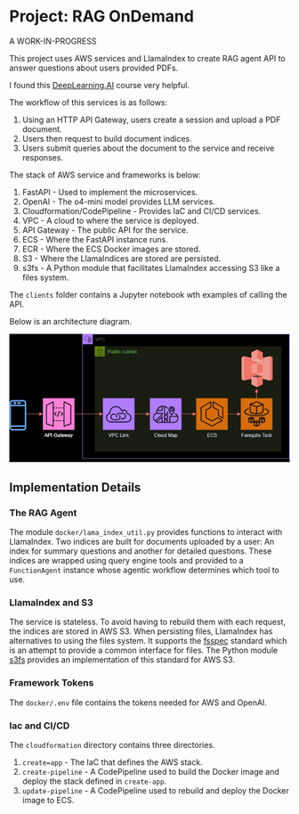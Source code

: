 # Project: RAG OnDemand

A WORK-IN-PROGRESS

This project uses AWS services and LlamaIndex to create RAG agent API to answer questions about users provided PDFs. 

I found this [DeepLearning.AI](https://learn.deeplearning.ai/courses/building-agentic-rag-with-llamaindex/lesson/nfa5y/building-a-multi-document-agent) course very helpful. 

The workflow of this services is as follows:

1. Using an HTTP API Gateway, users create a session and upload a PDF document.
1. Users then request to build document indices.
1. Users submit queries about the document to the service and receive responses. 

The stack of AWS service and frameworks is below:

1. FastAPI - Used to implement the microservices. 
1. OpenAI - The o4-mini model provides LLM services.
1. Cloudformation/CodePipeline - Provides IaC and CI/CD services. 
1. VPC - A cloud to where the service is deployed.
1. API Gateway - The public API for the service. 
1. ECS - Where the FastAPI instance runs.
1. ECR - Where the ECS Docker images are stored.
1. S3 - Where the LlamaIndices are stored are persisted.
1. s3fs - A Python module that facilitates LlamaIndex accessing S3 like a files system.

The `clients` folder contains a Jupyter notebook wth examples of calling the API.

Below is an architecture diagram.

<p align="center">
  <img src="./assets/img/architecture.jpg" />
</p>

## Implementation Details

### The RAG Agent

The module `docker/lama_index_util.py` provides functions to interact with LlamaIndex. Two indices are built for documents uploaded by a user: An index for summary questions and another for detailed questions. These indices are wrapped using query engine tools and provided to a `FunctionAgent` instance whose agentic workflow determines which tool to use.

### LlamaIndex and S3

The service is stateless. To avoid having to rebuild them with each request, the indices are stored in AWS S3. When persisting files, LlamaIndex has alternatives to using the files system. It supports the [fsspec](https://filesystem-spec.readthedocs.io/en/latest/intro.html) standard which is an attempt to provide a common interface for files. The Python module [s3fs](https://github.com/s3fs-fuse/s3fs-fuse) provides an implementation of this standard for AWS S3.

### Framework Tokens

The `docker/.env` file contains the tokens needed for AWS and OpenAI. 


### Iac and CI/CD

The `cloudformation` directory contains three directories.

1. `create=app` - The IaC that defines the AWS stack.
1. `create-pipeline` - A CodePipeline used to build the Docker image and deploy the stack defined in `create-app`.
1. `update-pipeline` - A CodePipeline used to rebuild and deploy the Docker image to ECS.





